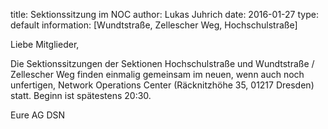 title: Sektionssitzung im NOC
author: Lukas Juhrich
date: 2016-01-27
type: default
information: [Wundtstraße, Zellescher Weg, Hochschulstraße]

Liebe Mitglieder,

Die Sektionssitzungen der Sektionen Hochschulstraße und Wundtstraße /
Zellescher Weg finden einmalig gemeinsam im neuen, wenn auch noch
unfertigen, Network Operations Center (Räcknitzhöhe 35, 01217 Dresden)
statt.  Beginn ist spätestens 20:30.

Eure AG DSN
